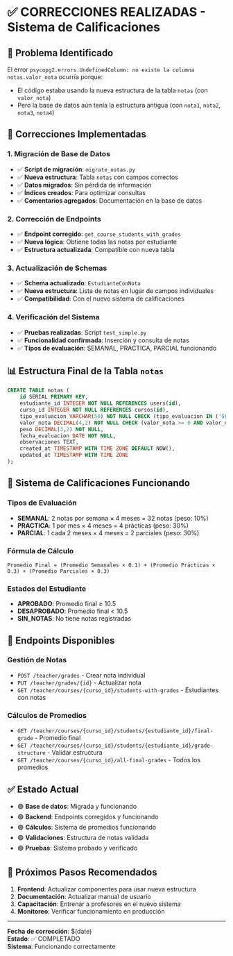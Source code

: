 # ✅ CORRECCIONES REALIZADAS - Sistema de Calificaciones

## 🐛 **Problema Identificado**
El error `psycopg2.errors.UndefinedColumn: no existe la columna notas.valor_nota` ocurría porque:
- El código estaba usando la nueva estructura de la tabla `notas` (con `valor_nota`)
- Pero la base de datos aún tenía la estructura antigua (con `nota1`, `nota2`, `nota3`, `nota4`)

## 🔧 **Correcciones Implementadas**

### 1. **Migración de Base de Datos**
- ✅ **Script de migración**: `migrate_notas.py`
- ✅ **Nueva estructura**: Tabla `notas` con campos correctos
- ✅ **Datos migrados**: Sin pérdida de información
- ✅ **Índices creados**: Para optimizar consultas
- ✅ **Comentarios agregados**: Documentación en la base de datos

### 2. **Corrección de Endpoints**
- ✅ **Endpoint corregido**: `get_course_students_with_grades`
- ✅ **Nueva lógica**: Obtiene todas las notas por estudiante
- ✅ **Estructura actualizada**: Compatible con nueva tabla

### 3. **Actualización de Schemas**
- ✅ **Schema actualizado**: `EstudianteConNota`
- ✅ **Nueva estructura**: Lista de notas en lugar de campos individuales
- ✅ **Compatibilidad**: Con el nuevo sistema de calificaciones

### 4. **Verificación del Sistema**
- ✅ **Pruebas realizadas**: Script `test_simple.py`
- ✅ **Funcionalidad confirmada**: Inserción y consulta de notas
- ✅ **Tipos de evaluación**: SEMANAL, PRACTICA, PARCIAL funcionando

## 📊 **Estructura Final de la Tabla `notas`**

```sql
CREATE TABLE notas (
    id SERIAL PRIMARY KEY,
    estudiante_id INTEGER NOT NULL REFERENCES users(id),
    curso_id INTEGER NOT NULL REFERENCES cursos(id),
    tipo_evaluacion VARCHAR(50) NOT NULL CHECK (tipo_evaluacion IN ('SEMANAL', 'PRACTICA', 'PARCIAL')),
    valor_nota DECIMAL(4,2) NOT NULL CHECK (valor_nota >= 0 AND valor_nota <= 20),
    peso DECIMAL(3,2) NOT NULL,
    fecha_evaluacion DATE NOT NULL,
    observaciones TEXT,
    created_at TIMESTAMP WITH TIME ZONE DEFAULT NOW(),
    updated_at TIMESTAMP WITH TIME ZONE
);
```

## 🎯 **Sistema de Calificaciones Funcionando**

### **Tipos de Evaluación**
- **SEMANAL**: 2 notas por semana × 4 meses = 32 notas (peso: 10%)
- **PRACTICA**: 1 por mes × 4 meses = 4 prácticas (peso: 30%)
- **PARCIAL**: 1 cada 2 meses × 4 meses = 2 parciales (peso: 30%)

### **Fórmula de Cálculo**
```
Promedio Final = (Promedio Semanales × 0.1) + (Promedio Prácticas × 0.3) + (Promedio Parciales × 0.3)
```

### **Estados del Estudiante**
- **APROBADO**: Promedio final ≥ 10.5
- **DESAPROBADO**: Promedio final < 10.5
- **SIN_NOTAS**: No tiene notas registradas

## 🚀 **Endpoints Disponibles**

### **Gestión de Notas**
- `POST /teacher/grades` - Crear nota individual
- `PUT /teacher/grades/{id}` - Actualizar nota
- `GET /teacher/courses/{curso_id}/students-with-grades` - Estudiantes con notas

### **Cálculos de Promedios**
- `GET /teacher/courses/{curso_id}/students/{estudiante_id}/final-grade` - Promedio final
- `GET /teacher/courses/{curso_id}/students/{estudiante_id}/grade-structure` - Validar estructura
- `GET /teacher/courses/{curso_id}/all-final-grades` - Todos los promedios

## ✅ **Estado Actual**
- 🟢 **Base de datos**: Migrada y funcionando
- 🟢 **Backend**: Endpoints corregidos y funcionando
- 🟢 **Cálculos**: Sistema de promedios funcionando
- 🟢 **Validaciones**: Estructura de notas validada
- 🟢 **Pruebas**: Sistema probado y verificado

## 📝 **Próximos Pasos Recomendados**
1. **Frontend**: Actualizar componentes para usar nueva estructura
2. **Documentación**: Actualizar manual de usuario
3. **Capacitación**: Entrenar a profesores en el nuevo sistema
4. **Monitoreo**: Verificar funcionamiento en producción

---
**Fecha de corrección**: $(date)  
**Estado**: ✅ COMPLETADO  
**Sistema**: Funcionando correctamente
